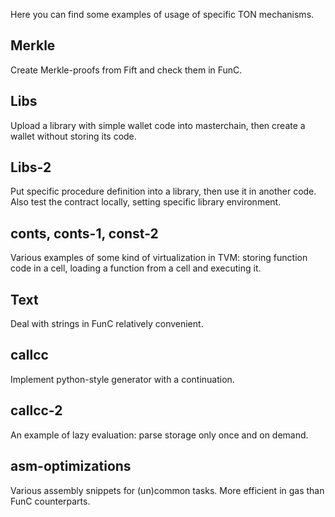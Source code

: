 Here you can find some examples of usage of specific TON mechanisms.

## Merkle
Create Merkle-proofs from Fift and check them in FunC.

## Libs
Upload a library with simple wallet code into masterchain, then create a wallet without storing its code.

## Libs-2
Put specific procedure definition into a library, then use it in another code. Also test the contract locally, setting specific library environment.

## conts, conts-1, const-2
Various examples of some kind of virtualization in TVM: storing function code in a cell, loading a function from a cell and executing it.

## Text
Deal with strings in FunC relatively convenient.

## callcc
Implement python-style generator with a continuation.

## callcc-2
An example of lazy evaluation: parse storage only once and on demand.

## asm-optimizations
Various assembly snippets for (un)common tasks. More efficient in gas than FunC counterparts.
